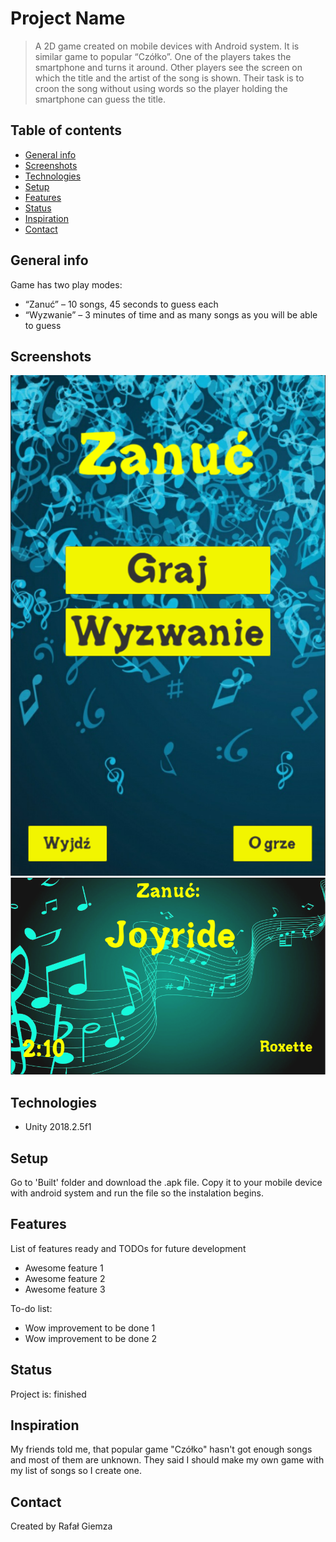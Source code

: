 # Project Name
> A 2D game created on mobile devices with Android system. It is similar game to popular “Czółko”. One of the players takes the smartphone and turns it around. Other players see the screen on which the title and the artist of the song is shown. Their task is to croon the song without using words so the player holding the smartphone can guess the title.

## Table of contents
* [General info](#general-info)
* [Screenshots](#screenshots)
* [Technologies](#technologies)
* [Setup](#setup)
* [Features](#features)
* [Status](#status)
* [Inspiration](#inspiration)
* [Contact](#contact)

## General info
Game has two play modes:
* “Zanuć” – 10 songs, 45 seconds to guess each
* “Wyzwanie” – 3 minutes of time and as many songs as you will be able to guess


## Screenshots
![Example screenshot](./img/1.png)
![Example screenshot](./img/2.png)

## Technologies
* Unity 2018.2.5f1

## Setup
Go to 'Built' folder and download the .apk file. Copy it to your mobile device with android system and run the file so the instalation begins.

## Features
List of features ready and TODOs for future development
* Awesome feature 1
* Awesome feature 2
* Awesome feature 3

To-do list:
* Wow improvement to be done 1
* Wow improvement to be done 2

## Status
Project is: finished

## Inspiration
My friends told me, that popular game "Czółko" hasn't got enough songs and most of them are unknown. They said I should make my own game with my list of songs so I create one.

## Contact
Created by Rafał Giemza
